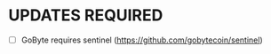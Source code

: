 UPDATES REQUIRED
================

-[ ] GoByte requires sentinel (https://github.com/gobytecoin/sentinel)


